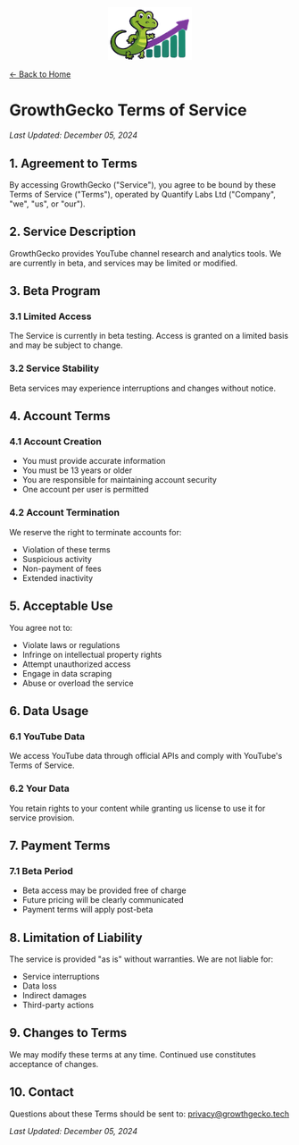 <div align="center">
  <img src="assets/growthgecko-symbol-compressed.svg" alt="GrowthGecko Logo" width="150"/>
</div>

[← Back to Home](index.md)

# GrowthGecko Terms of Service

*Last Updated: December 05, 2024*

## 1. Agreement to Terms

By accessing GrowthGecko ("Service"), you agree to be bound by these Terms of Service ("Terms"), operated by Quantify Labs Ltd ("Company", "we", "us", or "our").

## 2. Service Description

GrowthGecko provides YouTube channel research and analytics tools. We are currently in beta, and services may be limited or modified.

## 3. Beta Program

### 3.1 Limited Access
The Service is currently in beta testing. Access is granted on a limited basis and may be subject to change.

### 3.2 Service Stability
Beta services may experience interruptions and changes without notice.

## 4. Account Terms

### 4.1 Account Creation
- You must provide accurate information
- You must be 13 years or older
- You are responsible for maintaining account security
- One account per user is permitted

### 4.2 Account Termination
We reserve the right to terminate accounts for:
- Violation of these terms
- Suspicious activity
- Non-payment of fees
- Extended inactivity

## 5. Acceptable Use

You agree not to:
- Violate laws or regulations
- Infringe on intellectual property rights
- Attempt unauthorized access
- Engage in data scraping
- Abuse or overload the service

## 6. Data Usage

### 6.1 YouTube Data
We access YouTube data through official APIs and comply with YouTube's Terms of Service.

### 6.2 Your Data
You retain rights to your content while granting us license to use it for service provision.

## 7. Payment Terms

### 7.1 Beta Period
- Beta access may be provided free of charge
- Future pricing will be clearly communicated
- Payment terms will apply post-beta

## 8. Limitation of Liability

The service is provided "as is" without warranties. We are not liable for:
- Service interruptions
- Data loss
- Indirect damages
- Third-party actions

## 9. Changes to Terms

We may modify these terms at any time. Continued use constitutes acceptance of changes.

## 10. Contact

Questions about these Terms should be sent to:
privacy@growthgecko.tech

*Last Updated: December 05, 2024*
